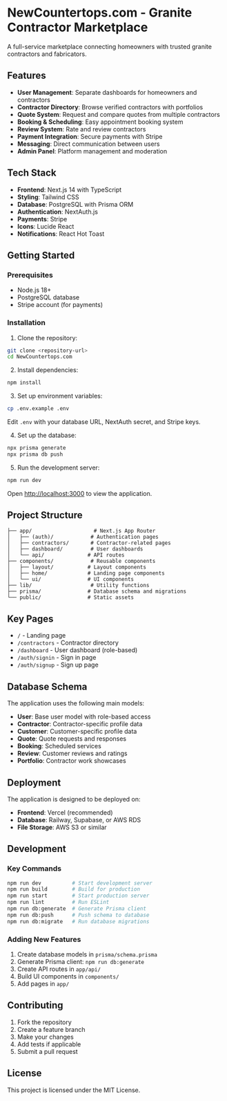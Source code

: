 # NewCountertops.com - Granite Contractor Marketplace

A full-service marketplace connecting homeowners with trusted granite contractors and fabricators.

## Features

- **User Management**: Separate dashboards for homeowners and contractors
- **Contractor Directory**: Browse verified contractors with portfolios
- **Quote System**: Request and compare quotes from multiple contractors
- **Booking & Scheduling**: Easy appointment booking system
- **Review System**: Rate and review contractors
- **Payment Integration**: Secure payments with Stripe
- **Messaging**: Direct communication between users
- **Admin Panel**: Platform management and moderation

## Tech Stack

- **Frontend**: Next.js 14 with TypeScript
- **Styling**: Tailwind CSS
- **Database**: PostgreSQL with Prisma ORM
- **Authentication**: NextAuth.js
- **Payments**: Stripe
- **Icons**: Lucide React
- **Notifications**: React Hot Toast

## Getting Started

### Prerequisites

- Node.js 18+ 
- PostgreSQL database
- Stripe account (for payments)

### Installation

1. Clone the repository:
```bash
git clone <repository-url>
cd NewCountertops.com
```

2. Install dependencies:
```bash
npm install
```

3. Set up environment variables:
```bash
cp .env.example .env
```

Edit `.env` with your database URL, NextAuth secret, and Stripe keys.

4. Set up the database:
```bash
npx prisma generate
npx prisma db push
```

5. Run the development server:
```bash
npm run dev
```

Open [http://localhost:3000](http://localhost:3000) to view the application.

## Project Structure

```
├── app/                    # Next.js App Router
│   ├── (auth)/            # Authentication pages
│   ├── contractors/       # Contractor-related pages
│   ├── dashboard/         # User dashboards
│   └── api/              # API routes
├── components/            # Reusable components
│   ├── layout/           # Layout components
│   ├── home/             # Landing page components
│   └── ui/               # UI components
├── lib/                   # Utility functions
├── prisma/               # Database schema and migrations
└── public/               # Static assets
```

## Key Pages

- `/` - Landing page
- `/contractors` - Contractor directory
- `/dashboard` - User dashboard (role-based)
- `/auth/signin` - Sign in page
- `/auth/signup` - Sign up page

## Database Schema

The application uses the following main models:

- **User**: Base user model with role-based access
- **Contractor**: Contractor-specific profile data
- **Customer**: Customer-specific profile data
- **Quote**: Quote requests and responses
- **Booking**: Scheduled services
- **Review**: Customer reviews and ratings
- **Portfolio**: Contractor work showcases

## Deployment

The application is designed to be deployed on:

- **Frontend**: Vercel (recommended)
- **Database**: Railway, Supabase, or AWS RDS
- **File Storage**: AWS S3 or similar

## Development

### Key Commands

```bash
npm run dev          # Start development server
npm run build        # Build for production
npm run start        # Start production server
npm run lint         # Run ESLint
npm run db:generate  # Generate Prisma client
npm run db:push      # Push schema to database
npm run db:migrate   # Run database migrations
```

### Adding New Features

1. Create database models in `prisma/schema.prisma`
2. Generate Prisma client: `npm run db:generate`
3. Create API routes in `app/api/`
4. Build UI components in `components/`
5. Add pages in `app/`

## Contributing

1. Fork the repository
2. Create a feature branch
3. Make your changes
4. Add tests if applicable
5. Submit a pull request

## License

This project is licensed under the MIT License. 
